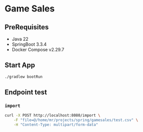 # Game Sales


## PreRequisites

- Java 22
- SpringBoot 3.3.4
- Docker Compose v2.29.7


## Start App

```bash
./gradlew bootRun
```


## Endpoint test

### `import`

```bash
curl -X POST http://localhost:8080/import \
	-F "file=@/home/mr/projects/spring/gamesales/test.csv" \
	-H "Content-Type: multipart/form-data"
```